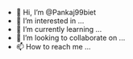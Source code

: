 - 👋 Hi, I’m @Pankaj99biet
- 👀 I’m interested in ...
- 🌱 I’m currently learning ...
- 💞️ I’m looking to collaborate on ...
- 📫 How to reach me ...

<!---
Pankaj99biet/Pankaj99biet is a ✨ special ✨ repository because its `README.md` (this file) appears on your GitHub profile.
You can click the Preview link to take a look at your changes.
--->
